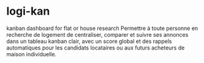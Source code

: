 # logi-kan
kanban dashboard for flat or house research
Permettre à toute personne en recherche de logement de centraliser, comparer et suivre ses annonces dans un tableau kanban clair, avec un score global et des rappels automatiques pour  les candidats locataires ou aux futurs acheteurs de maison individuelle.
